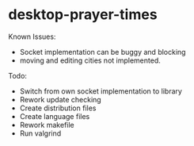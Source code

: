 # desktop-prayer-times

Known Issues:
- Socket implementation can be buggy and blocking
- moving and editing cities not implemented.


Todo:
- Switch from own socket implementation to library
- Rework update checking
- Create distribution files
- Create language files
- Rework makefile
- Run valgrind
